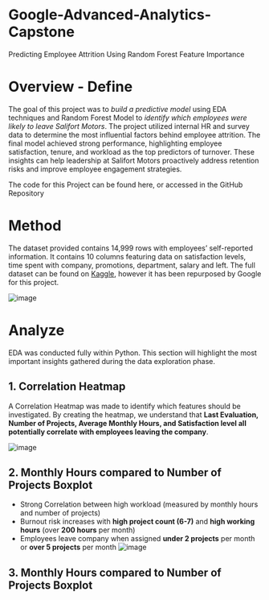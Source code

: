 # Google-Advanced-Analytics-Capstone
Predicting Employee Attrition Using Random Forest Feature Importance
# Overview - Define
The goal of this project was to *build a predictive model* using EDA techniques and Random Forest Model to *identify which employees were likely to leave Salifort Motors*. The project utilized internal HR and survey data to determine the most influential factors behind employee attrition. The final model achieved strong performance, highlighting employee satisfaction, tenure, and workload as the top predictors of turnover. These insights can help leadership at Salifort Motors proactively address retention risks and improve employee engagement strategies.

The code for this Project can be found here, or accessed in the GitHub Repository

# Method 
The dataset provided contains 14,999 rows with employees’ self-reported information. It contains 10 columns featuring data on satisfaction levels, time spent with company, promotions, department, salary and left. The full dataset can be found on [Kaggle](https://www.kaggle.com/datasets/mfaisalqureshi/hr-analytics-and-job-prediction), however it has been repurposed by Google for this project. 

![image](https://github.com/user-attachments/assets/de342ab0-eeeb-474a-ba44-8c3704a5daa8)


# Analyze 
EDA was conducted fully within Python. This section will highlight the most important insights gathered during the data exploration phase. 

## 1. Correlation Heatmap

A Correlation Heatmap was made to identify which features should be investigated. By creating the heatmap, we understand that **Last Evaluation, Number of Projects, Average Monthly Hours, and Satisfaction level all potentially correlate with employees leaving the company**. 

![image](https://github.com/user-attachments/assets/fe0c6a87-6640-4924-9b95-12affa2a99a1)

## 2. Monthly Hours compared to Number of Projects Boxplot
- Strong Correlation between high workload (measured by monthly hours and number of projects)
- Burnout risk increases with **high project count (6-7)** and **high working hours** (over **200 hours** per month)
- Employees leave company when assigned **under 2 projects** per month or **over 5 projects** per month
![image](https://github.com/user-attachments/assets/86ded3ca-3e19-444f-90d4-9445f5bcafd8)


## 3. Monthly Hours compared to Number of Projects Boxplot

